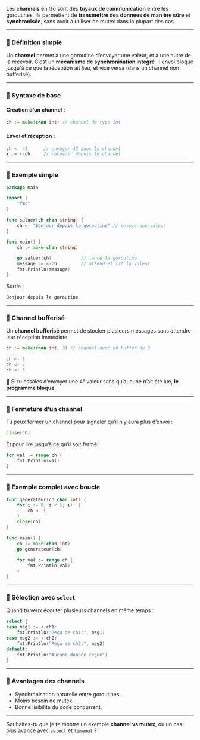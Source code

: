 Les **channels** en Go sont des **tuyaux de communication** entre les goroutines. Ils permettent de **transmettre des données de manière sûre** et **synchronisée**, sans avoir à utiliser de mutex dans la plupart des cas.

---

### 🔹 Définition simple

Un **channel** permet à une goroutine d’envoyer une valeur, et à une autre de la recevoir.
C’est un **mécanisme de synchronisation intégré** : l'envoi bloque jusqu'à ce que la réception ait lieu, et vice versa (dans un channel non bufferisé).

---

### 🔹 Syntaxe de base

#### Création d’un channel :

```go
ch := make(chan int) // channel de type int
```

#### Envoi et réception :

```go
ch <- 42      // envoyer 42 dans le channel
x := <-ch     // recevoir depuis le channel
```

---

### 🔹 Exemple simple

```go
package main

import (
    "fmt"
)

func saluer(ch chan string) {
    ch <- "Bonjour depuis la goroutine" // envoie une valeur
}

func main() {
    ch := make(chan string)

    go saluer(ch)           // lance la goroutine
    message := <-ch         // attend et lit la valeur
    fmt.Println(message)
}
```

Sortie :

```
Bonjour depuis la goroutine
```

---

### 🔹 Channel bufferisé

Un **channel bufferisé** permet de stocker plusieurs messages sans attendre leur réception immédiate.

```go
ch := make(chan int, 3) // channel avec un buffer de 3

ch <- 1
ch <- 2
ch <- 3
```

🔸 Si tu essaies d’envoyer une 4ᵉ valeur sans qu’aucune n’ait été lue, **le programme bloque**.

---

### 🔹 Fermeture d’un channel

Tu peux fermer un channel pour signaler qu’il n’y aura plus d’envoi :

```go
close(ch)
```

Et pour lire jusqu’à ce qu’il soit fermé :

```go
for val := range ch {
    fmt.Println(val)
}
```

---

### 🔹 Exemple complet avec boucle

```go
func generateur(ch chan int) {
    for i := 0; i < 5; i++ {
        ch <- i
    }
    close(ch)
}

func main() {
    ch := make(chan int)
    go generateur(ch)

    for val := range ch {
        fmt.Println(val)
    }
}
```

---

### 🔹 Sélection avec `select`

Quand tu veux écouter plusieurs channels en même temps :

```go
select {
case msg1 := <-ch1:
    fmt.Println("Reçu de ch1:", msg1)
case msg2 := <-ch2:
    fmt.Println("Reçu de ch2:", msg2)
default:
    fmt.Println("Aucune donnée reçue")
}
```

---

### 🔹 Avantages des channels

* Synchronisation naturelle entre goroutines.
* Moins besoin de mutex.
* Bonne lisibilité du code concurrent.

---

Souhaites-tu que je te montre un exemple **channel vs mutex**, ou un cas plus avancé avec `select` et `timeout` ?
